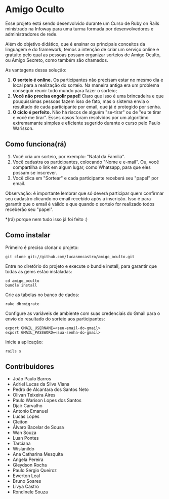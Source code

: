 # Amigo Oculto

Esse projeto está sendo desenvolvido durante um Curso de Ruby on Rails
ministrado na Infoway para uma turma formada por desenvolvedores e
administradores de rede.

Além do objetivo didático, que é ensinar os principais conceitos da linguagem 
e do  framework, temos a intenção de criar um serviço online e gratuito pelo 
qual as pessoas possam organizar sorteios de Amigo Oculto, ou Amigo Secreto, 
como também são chamados.

As vantagens dessa solução:

1. **O sorteio é online.** Os participantes não precisam estar no mesmo dia e local
para a realização do sorteio. Na maneira antiga era um problema conseguir 
reunir todo mundo para fazer o sorteio;                                  
2. **Você não precisa engolir papel!** Claro que isso é uma brincadeira e que
pouquíssimas pessoas fazem isso de fato, mas o sistema envia o resultado de cada 
participante por email, que já é protegido por senha.
3. **O ciclo é perfeito.** Não há riscos de alguém "se-tirar" ou de "eu te tirar e 
você me tirar". Esses casos foram resolvidos por um algorítimo extremamante simples 
e eficiente sugerido durante o curso pelo Paulo Warisson.

## Como funciona(rá)

1. Você cria um sorteio, por exemplo: "Natal da Família". 
2. Você cadastra os participantes, colocando "Nome e e-mail". Ou, você compartilha o 
   link em algum lugar, como Whatsapp, para que eles possam se inscrever.
3. Você clica em "Sortear" e cada participante receberá seu "papel" por email.

Observação: é importante lembrar que só deverá participar quem confirmar seu cadastro
clicando no email recebido após a inscrição. Isso é para garantir que o email é válido
e que quando o sorteio for realizado todos receberão seu "papel".

*(rá) porque nem tudo isso já foi feito :)

##  Como instalar

Primeiro é preciso clonar o projeto:

    git clone git://github.com/lucasmncastro/amigo_oculto.git

Entre no diretório do projeto e execute o bundle install, para garantir que todas as gems estão instaladas:

    cd amigo_oculto
    bundle install

Crie as tabelas no banco de dados:

    rake db:migrate

Configure as variáveis de ambiente com suas credenciais do Gmail para o envio do resultado do sorteio aos participantes:

    export GMAIL_USERNAME=<seu-email-do-gmail>
    export GMAIL_PASSWORD=<sua-senha-do-gmail>

Inicie a aplicação:

    rails s

## Contribuidores

* João Paulo Barros
* Adriel Lucas da Silva Viana
* Pedro de Alcantara dos Santos Neto
* Olivan Teixeira Aires
* Paulo Warison Lopes dos Santos
* Djair Carvalho
* Antonio Emanuel
* Lucas Lopes
* Cleiton
* Álvaro Bacelar de Sousa
* Wan Souza
* Luan Pontes
* Tarciana
* Wislanildo
* Ana Catharina Mesquita
* Angela Pereira
* Gleydson Rocha
* Paulo Sérgio Queiroz
* Ewerton Leal
* Bruno Soares
* Livya Castro
* Rondinele Souza
